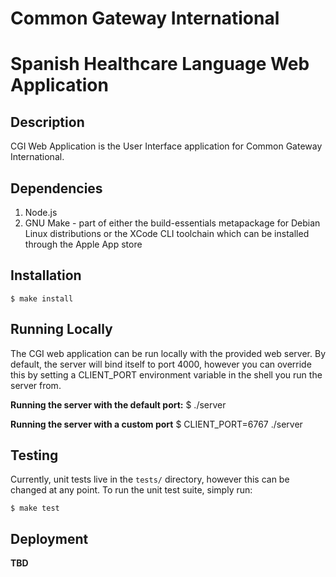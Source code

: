# Common Gateway International
# Spanish Healthcare Language Web Application


## Description
CGI Web Application is the User Interface application for Common Gateway International.

## Dependencies

1. Node.js
2. GNU Make - part of either the build-essentials metapackage for Debian Linux distributions or the XCode CLI toolchain which can be installed through the Apple App store

## Installation

    $ make install

## Running Locally

The CGI web application can be run locally with the provided web server. By default, the server will bind itself to port 4000, however you can override this by setting a CLIENT_PORT environment variable in the shell you run the server from.

**Running the server with the default port:**
    $ ./server

**Running the server with a custom port**
    $ CLIENT_PORT=6767 ./server

## Testing

Currently, unit tests live in the `tests/` directory, however this can be changed at any point. To run the unit test suite, simply run:

    $ make test

## Deployment

**TBD**
